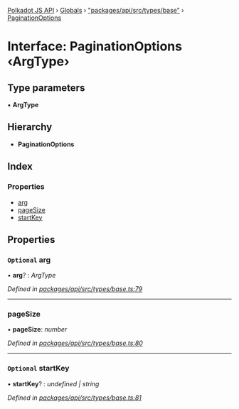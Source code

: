 [Polkadot JS API](../README.md) › [Globals](../globals.md) › ["packages/api/src/types/base"](../modules/_packages_api_src_types_base_.md) › [PaginationOptions](_packages_api_src_types_base_.paginationoptions.md)

# Interface: PaginationOptions ‹**ArgType**›

## Type parameters

▪ **ArgType**

## Hierarchy

* **PaginationOptions**

## Index

### Properties

* [arg](_packages_api_src_types_base_.paginationoptions.md#optional-arg)
* [pageSize](_packages_api_src_types_base_.paginationoptions.md#pagesize)
* [startKey](_packages_api_src_types_base_.paginationoptions.md#optional-startkey)

## Properties

### `Optional` arg

• **arg**? : *ArgType*

*Defined in [packages/api/src/types/base.ts:79](https://github.com/polkadot-js/api/blob/375dadbe3/packages/api/src/types/base.ts#L79)*

___

###  pageSize

• **pageSize**: *number*

*Defined in [packages/api/src/types/base.ts:80](https://github.com/polkadot-js/api/blob/375dadbe3/packages/api/src/types/base.ts#L80)*

___

### `Optional` startKey

• **startKey**? : *undefined | string*

*Defined in [packages/api/src/types/base.ts:81](https://github.com/polkadot-js/api/blob/375dadbe3/packages/api/src/types/base.ts#L81)*
